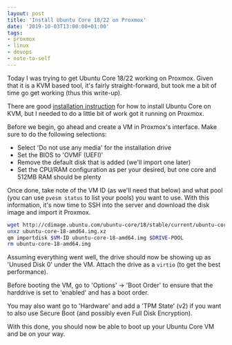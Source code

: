 ```yaml
---
layout: post
title: 'Install Ubuntu Core 18/22 on Proxmox'
date: '2019-10-03T13:00:00+01:00'
tags:
- proxmox
- linux
- devops
- note-to-self
---
```


Today I was trying to get Ubuntu Core 18/22 working on Proxmox. Given that it is a KVM based tool, it's fairly straight-forward, but took me a bit of time go get working (thus this write-up).

There are good [installation instruction](https://ubuntu.com/download/iot/kvm) for how to install Ubuntu Core on KVM, but I needed to do a little bit of work got it running on Proxmox.

Before we begin, go ahead and create a VM in Proxmox's interface. Make sure to do the following selections:

* Select 'Do not use any media' for the installation drive
* Set the BIOS to 'OVMF (UEFI)'
* Remove the default disk that is added (we'll import one later)
* Set the CPU/RAM configuration as per your desired, but one core and 512MB RAM should be plenty

Once done, take note of the VM ID (as we'll need that below) and what pool (you can use `pvesm status` to list your pools) you want to use. With this information, it's now time to SSH into the server and download the disk image and import it Proxmox.

```bash
wget http://cdimage.ubuntu.com/ubuntu-core/18/stable/current/ubuntu-core-18-amd64.img.xz
unxz ubuntu-core-18-amd64.img.xz
qm importdisk $VM-ID ubuntu-core-18-amd64.img $DRIVE-POOL
rm ubuntu-core-18-amd64.img
```

Assuming everything went well, the drive should now be showing up as 'Unused Disk 0' under the VM. Attach the drive as a `virtio` (to get the best performance).

Before booting the VM, go to 'Options' -> 'Boot Order' to ensure that the harddrive is set to 'enabled' and has a boot order.

You may also want go to 'Hardware' and add a 'TPM State' (v2) if you want to also use Secure Boot (and possibly even Full Disk Encryption).

With this done, you should now be able to boot up your Ubuntu Core VM and be on your way.
